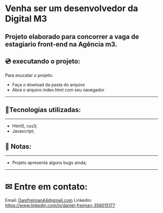 # Venha ser um desenvolvedor da Digital M3

Projeto elaborado para concorrer a vaga de estagiario front-end na Agência m3.
----
## 💿 executando o projeto:
Para exucatar o projeto:
- Faça o dowload da pasta do arquivo
- Abra o arquivo index.html com seu navegador
----
## 🔧Tecnologias utilizadas:
----
- Html5, css3;
- Javascript;
## 🐞 Notas:
---
- Projeto apresenta alguns bugs ainda;
----

# ✉ Entre em contato:

Email: Danifreiman44@gmail.com
Linkedin: https://www.linkedin.com/in/daniel-freiman-356015177
